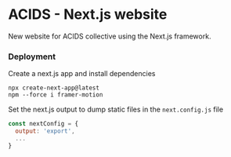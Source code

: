 # ACIDS - Next.js website

New website for ACIDS collective using the Next.js framework.

### Deployment

Create a next.js app and install dependencies

```shell
npx create-next-app@latest
npm --force i framer-motion
```

Set the next.js output to dump static files in the `next.config.js` file

```javascript
const nextConfig = {
  output: 'export',
  ...
}
```
